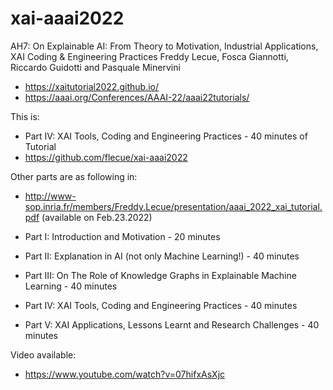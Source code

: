 # xai-aaai2022

AH7: On Explainable AI: From Theory to Motivation, Industrial Applications, XAI Coding & Engineering Practices
Freddy Lecue, Fosca Giannotti, Riccardo Guidotti and Pasquale Minervini
  - https://xaitutorial2022.github.io/
  - https://aaai.org/Conferences/AAAI-22/aaai22tutorials/

This is: 
  - Part IV: XAI Tools, Coding and Engineering Practices - 40 minutes of Tutorial
  - https://github.com/flecue/xai-aaai2022

Other parts are as following in:
  - http://www-sop.inria.fr/members/Freddy.Lecue/presentation/aaai_2022_xai_tutorial.pdf (available on Feb.23.2022)

- Part I: Introduction and Motivation - 20 minutes 
- Part II: Explanation in AI (not only Machine Learning!) - 40 minutes 
- Part III: On The Role of Knowledge Graphs in Explainable Machine Learning - 40 minutes
- Part IV: XAI Tools, Coding and Engineering Practices - 40 minutes
- Part V: XAI Applications, Lessons Learnt and Research Challenges - 40 minutes

Video available:
- https://www.youtube.com/watch?v=07hifxAsXjc
